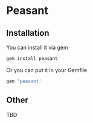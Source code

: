 Peasant
=======

Installation
------------

You can install it via gem

```bash
gem install peasant
```

Or you can put it in your Gemfile

```ruby
gem 'peasant'
```

Other
-----

TBD
